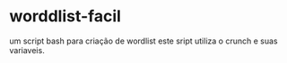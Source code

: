 # worddlist-facil
um script bash para criação de wordlist
este sript utiliza o crunch e suas variaveis.
